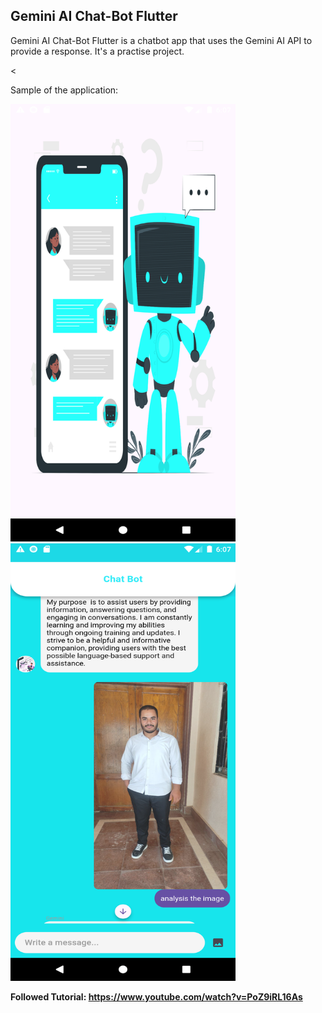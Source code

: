 ## Gemini AI Chat-Bot Flutter

Gemini AI Chat-Bot Flutter is a chatbot app that uses the Gemini AI API to provide a response. It's a practise project. 

<


Sample of the application:
<p float="left">
<img src=".\assets\demopictures\pic3.png" width="360" height="700"/>
<img src=".\assets\demopictures\pic2.png" width="360" height="700"/>
</p>

<b>Followed Tutorial: https://www.youtube.com/watch?v=PoZ9iRL16As</b>
